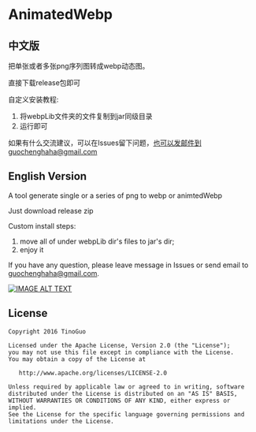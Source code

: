 # AnimatedWebp

## 中文版

把单张或者多张png序列图转成webp动态图。

直接下载release包即可

自定义安装教程:
1. 将webpLib文件夹的文件复制到jar同级目录
2. 运行即可

如果有什么交流建议，可以在Issues留下问题，也可以发邮件到guochenghaha@gmail.com

## English Version

A tool generate single or a series of png to webp or animtedWebp

Just download release zip

Custom install steps:
1. move all of under webpLib dir's files to jar's dir;
2. enjoy it

If you have any question, please leave message in Issues or send email to guochenghaha@gmail.com.

[![IMAGE ALT TEXT](http://img.youtube.com/vi/_UEmh1qkc3Q/0.jpg)](https://youtu.be/_UEmh1qkc3Q "AnimatedWebp")


License
-------

    Copyright 2016 TinoGuo

    Licensed under the Apache License, Version 2.0 (the "License");
    you may not use this file except in compliance with the License.
    You may obtain a copy of the License at

       http://www.apache.org/licenses/LICENSE-2.0

    Unless required by applicable law or agreed to in writing, software
    distributed under the License is distributed on an "AS IS" BASIS,
    WITHOUT WARRANTIES OR CONDITIONS OF ANY KIND, either express or implied.
    See the License for the specific language governing permissions and
    limitations under the License.
